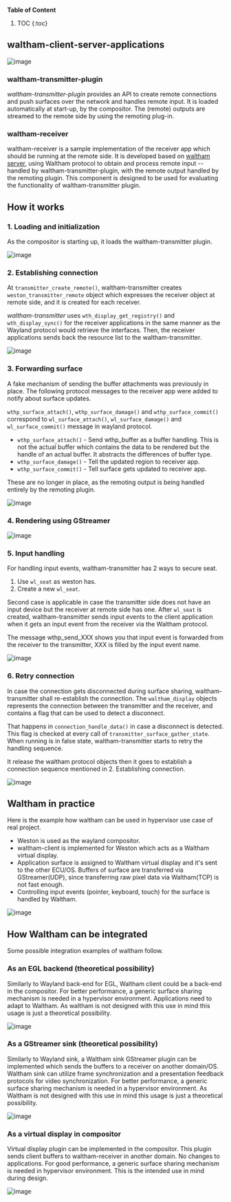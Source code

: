**Table of Content**

1. TOC
{:toc}

## waltham-client-server-applications

![image](./images/Waltham_Architecture.jpg)

### waltham-transmitter-plugin

*waltham-transmitter-plugin* provides an API to create remote connections and
push surfaces over the network and handles remote input.  It is loaded
automatically at start-up, by the compositor. The (remote) outputs are streamed
to the remote side by using the remoting plug-in.

### waltham-receiver

waltham-receiver is a sample implementation of the receiver app which should be
running at the remote side. It is developed based on [waltham
server](https://github.com/waltham/waltham/tree/master/tests), using Waltham
protocol to obtain and process remote input -- handled by
waltham-transmitter-plugin, with the remote output handled by the remoting
plugin.  This component is designed to be used for evaluating the functionality
of waltham-transmitter plugin.

## How it works

### 1. Loading and initialization

As the compositor is starting up, it loads the waltham-transmitter plugin.

![image](./images/01_Load_transmitter.jpg)

### 2. Establishing connection

At `transmitter_create_remote()`, waltham-transmitter creates
`weston_transmitter_remote` object which expresses the receiver object at
remote side, and it is created for each receiver.

*waltham-transmitter* uses `wth_display_get_registry()` and `wth_display_sync()`
for the receiver applications in the same manner as the Wayland protocol
would retrieve the interfaces. Then, the receiver applications sends back
the resource list to the waltham-transmitter.

![image](./images/02_Establish_connection.jpg)

### 3. Forwarding surface

A fake mechanism of sending the buffer attachments was previously in place. The
following protocol messages to the receiver app were added to notify about
surface updates. 

`wthp_surface_attach()`, `wthp_surface_damage()` and `wthp_surface_commit()`
correspond to `wl_surface_attach()`, `wl_surface_damage()` and
`wl_surface_commit()` message in wayland protocol.

- `wthp_surface_attach()` - Send wthp_buffer as a buffer handling. This is not
the actual buffer which contains the data to be rendered but the handle of an
actual buffer. It abstracts the differences of buffer type.
- `wthp_surface_damage()` - Tell the updated region to receiver app.
- `wthp_surface_commit()` - Tell surface gets updated to receiver app.

These are no longer in place, as the remoting output is being handled entirely
by the remoting plugin.

![image](./images/03_Forward_surface.jpg)

### 4. Rendering using GStreamer

![image](./images/04_Rendering_using_gstreamer.jpg)

### 5. Input handling

For handling input events, waltham-transmitter has 2 ways to secure seat.

1. Use `wl_seat` as weston has.
2. Create a new `wl_seat`.

Second case is applicable in case the transmitter side does not have an input
device but the receiver at remote side has one. After `wl_seat` is created,
waltham-transmitter sends input events to the client application when
it gets an input event from the receiver via the Waltham protocol.

The message wthp_send_XXX shows you that input event is forwarded from the
receiver to the transmitter, XXX is filled by the input event name.

![image](./images/05_Input_handling.jpg)

### 6. Retry connection

In case the connection gets disconnected during surface sharing,
waltham-transmitter shall re-establish the connection. The `waltham_display`
objects represents the connection between the transmitter and the receiver,
and contains a flag that can be used to detect a disconnect.

That happens in `connection_handle_data()` in case a disconnect is detected.
This flag is checked at every call of `transmitter_surface_gather_state`. When
running is in false state, waltham-transmitter starts to retry the handling
sequence.

It release the waltham protocol objects then it goes to establish a connection
sequence mentioned in 2. Establishing connection.

![image](./images/06_Retry_connection.jpg)

## Waltham in practice

Here is the example how waltham can be used in hypervisor use case of real
project.

* Weston is used as the wayland compositor.
* waltham-client is implemented for Weston which acts as a Waltham  virtual
  display.
* Application surface is assigned to Waltham virtual display and it's sent to
  the other ECU/OS.  Buffers of surface are transferred via GStreamer(UDP),
  since transferring raw pixel data via Waltham(TCP) is not fast enough.
* Controlling input events (pointer, keyboard, touch) for the surface is
  handled by Waltham.

![image](./images/Waltham_In_Practice.jpg)

## How Waltham can be integrated

Some possible integration examples of waltham follow.

### As an EGL backend (theoretical possibility)

Similarly to Wayland back-end for EGL, Waltham client could be a back-end in
the compositor.  For better performance, a generic surface sharing mechanism is
needed in a hypervisor environment.  Applications need to adapt to Waltham.
As waltham is not designed with this use in mind this usage is just a
theoretical possibility.

![image](./images/Waltham_Integration_Possibility-01.jpg)

### As a GStreamer sink (theoretical possibility)

Similarly to Wayland sink, a Waltham sink GStreamer plugin can be implemented
which sends the buffers to a receiver on another domain/OS.  Waltham sink can
utilize frame synchronization and a presentation feedback protocols for video
synchronization.  For better performance, a generic surface sharing mechanism
is needed in a hypervisor environment.  As Waltham is not designed with this
use in mind this usage is just a theoretical possibility.

![image](./images/Waltham_Integration_Possibility-02.jpg)

### As a virtual display in compositor

Virtual display plugin can be implemented in the compositor. This plugin sends
client buffers to waltham-receiver in another domain.  No changes to
applications.  For good performance, a generic surface sharing mechanism is
needed in hypervisor environment.  This is the intended use in mind during
design.

![image](./images/Waltham_Integration_Possibility-03.jpg)
